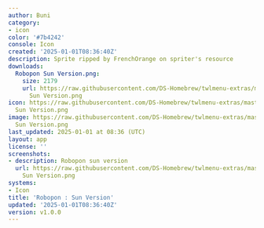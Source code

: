 ```yaml
---
author: Buni
category:
- icon
color: '#7b4242'
console: Icon
created: '2025-01-01T08:36:40Z'
description: Sprite ripped by FrenchOrange on spriter's resource
downloads:
  Robopon Sun Version.png:
    size: 2179
    url: https://raw.githubusercontent.com/DS-Homebrew/twlmenu-extras/master/_nds/TWiLightMenu/icons/Robopon
      Sun Version.png
icon: https://raw.githubusercontent.com/DS-Homebrew/twlmenu-extras/master/_nds/TWiLightMenu/icons/Robopon
  Sun Version.png
image: https://raw.githubusercontent.com/DS-Homebrew/twlmenu-extras/master/_nds/TWiLightMenu/icons/Robopon
  Sun Version.png
last_updated: 2025-01-01 at 08:36 (UTC)
layout: app
license: ''
screenshots:
- description: Robopon sun version
  url: https://raw.githubusercontent.com/DS-Homebrew/twlmenu-extras/master/_nds/TWiLightMenu/icons/Robopon
    Sun Version.png
systems:
- Icon
title: 'Robopon : Sun Version'
updated: '2025-01-01T08:36:40Z'
version: v1.0.0
---
```

